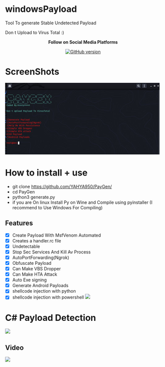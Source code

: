 # windowsPayload
Tool To generate Stable Undetected Payload

Don t Upload to Virus Total :) 



<p align="center">
  <b> Follow on Social Media Platforms </b>
</p>


<p align="center">
<p align="center">
<a href="[https://www.facebook.com/achihemek.achihemek/](https://www.facebook.com/profile.php?id=100083980234627&sk=about)"><img title="GitHub version"        src="https://img.shields.io/badge/-Facebook-blue" ></a> 
</p>


# ScreenShots

![](/Screenshot/pyGen.jpg)



# How to install + use
* git clone https://github.com/YAHYA950/PayGen/
* cd PayGen
* python3 generate.py
* if you are On linux Install Py on Wine and Compile using pyinstaller (I recommend to Use Windows For Compiling)

## Features
- [x] Create Payload With MsfVenom Automated
- [x] Creates a handler.rc file
- [x] Undetectable 
- [x] Stop Sec Services And Kill Av Process
- [x] AutoPortForwarding(Ngrok) 
- [x] Obfuscate Payload 
- [x] Can Make VBS Dropper  
- [x] Can Make HTA Attack
- [x] Auto Exe signing
- [x] Generate Android Payloads 
- [x] shellcode injection with  python
- [x] shellcode injection with powershell 
![](Detection.png)

# C# Payload Detection
 ![](csharppayload.png)


<h2>Video</h2>
<a href="https://www.youtube.com/watch?v=GN0BW_jQ03k"><img src="https://www.upload.ee/image/13243510/Screenshot_from_2021-06-17_14-59-40.png" style="max-width:100%;"></a> 
